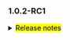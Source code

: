 <!--
 Licensed to the Apache Software Foundation (ASF) under one or more
 contributor license agreements.  See the NOTICE file distributed with
 this work for additional information regarding copyright ownership.
 The ASF licenses this file to You under the Apache License, Version 2.0
 (the "License"); you may not use this file except in compliance with
 the License.  You may obtain a copy of the License at

     http://www.apache.org/licenses/LICENSE-2.0

 Unless required by applicable law or agreed to in writing, software
 distributed under the License is distributed on an "AS IS" BASIS,
 WITHOUT WARRANTIES OR CONDITIONS OF ANY KIND, either express or implied.
 See the License for the specific language governing permissions and
 limitations under the License.
 -->

### 1.0.2-RC1

<details>	
  <summary><mark>Release notes</mark></summary>

  ### Seata-go 1.0.2-RC1

  Seata-go 1.0.2-RC1 Released.	

  Seata-go is an easy-to-use, high-performance, open source distributed transaction solution.

  The version is updated as follows:	

### feature：
- [[#190](https://github.com/seata/seata-go/pull/190)] add TCC branch report
- [[#158](https://github.com/seata/seata-go/pull/158)] TCC mode supports grpc call
- [[#213](https://github.com/seata/seata-go/pull/213)] support data source proxy function
- [[#240](https://github.com/seata/seata-go/pull/240)] add undo log manager delete
- [[#243](https://github.com/seata/seata-go/pull/243)] add update sql parser
- [[#191](https://github.com/seata/seata-go/pull/191)] add fence for TCC, and add fence sample in TCC local mode
- [[#264](https://github.com/seata/seata-go/pull/264)] add update sql parser and remove tidb parser
- [[#280](https://github.com/seata/seata-go/pull/280)] TCC supports http calling
- [[#245](https://github.com/seata/seata-go/pull/245)] support hasLogTable logic
- [[#288](https://github.com/seata/seata-go/pull/288)] add MySQL update SQL undo log builder
- [[#296](https://github.com/seata/seata-go/pull/296)] add MySQL delete SQL undo log builder
- [[#303](https://github.com/seata/seata-go/pull/303)] add sync worker
- [[#289](https://github.com/seata/seata-go/pull/289)] add MySQL update SQL after undo log builder
- [[#294](https://github.com/seata/seata-go/pull/294)] add MySQL table meta query
- [[#309](https://github.com/seata/seata-go/pull/309)] init compressor type
- [[#301](https://github.com/seata/seata-go/pull/301)] add MySQL multi SQL undo log builder
- [[#321](https://github.com/seata/seata-go/pull/321)] add deflate compress
- [[#324](https://github.com/seata/seata-go/pull/324)] add LZ4 compressor
- [[#327](https://github.com/seata/seata-go/pull/327)] add zstd compressor
- [[#322](https://github.com/seata/seata-go/pull/322)] add gzip compressor
- [[#307](https://github.com/seata/seata-go/pull/307)] add flush undo log 
- [[#329](https://github.com/seata/seata-go/pull/329)] add zip compressor
- [[#325](https://github.com/seata/seata-go/pull/325)] add MySQL multi update SQL undo log builder
- [[#330](https://github.com/seata/seata-go/pull/330)] add MySQL multi delete SQL undo log builder
- [[#319](https://github.com/seata/seata-go/pull/319)] add select for update
- [[#320](https://github.com/seata/seata-go/pull/320)] add undo logic
- [[#337](https://github.com/seata/seata-go/pull/337)] add insert undo log 
- [[#355](https://github.com/seata/seata-go/pull/355)] support judging the number of undo log storage fields according to the configuration
- [[#365](https://github.com/seata/seata-go/pull/365)] do dirty data check before rolling back AT


### bugfix：

- [[#176](https://github.com/seata/seata-go/pull/176)] fix unit test bug of message
- [[#237](https://github.com/seata/seata-go/pull/237)] fix the bug of registering resources when executing the OpenConnector function
- [[#230](https://github.com/seata/seata-go/pull/230)] fix the bug of remote asynchronous call infinite loop
- [[#258](https://github.com/seata/seata-go/pull/258)] fix global transation time out bug
- [[#263](https://github.com/seata/seata-go/pull/263)] fix mock bug
- [[#326](https://github.com/seata/seata-go/pull/326)] fix fanout test data race
- [[#350](https://github.com/seata/seata-go/pull/350)] fix panic bug
- [[#359](https://github.com/seata/seata-go/pull/359)] fix insert undo log bug
- [[#368](https://github.com/seata/seata-go/pull/368)] fix AT rollback sample bug
- [[#363](https://github.com/seata/seata-go/pull/363)] fix meta data bug
- [[#365](https://github.com/seata/seata-go/pull/365)] fix decode undo log bug



### optimize:


- [[#187](https://github.com/seata/seata-go/pull/187)] optimize way of init seata-go
- [[#196](https://github.com/seata/seata-go/pull/196)] optimize remoting method's params
- [[#200](https://github.com/seata/seata-go/pull/200)] add TCC grpc sample and optimize register resource and branch register
- [[#208](https://github.com/seata/seata-go/pull/208)] optimize remove unnecessary codes
- [[#202](https://github.com/seata/seata-go/pull/202)] optimize workflow, add condecov and issue, stale robot
- [[#215](https://github.com/seata/seata-go/pull/215)] optimize the time parameter to improve readability
- [[#179](https://github.com/seata/seata-go/pull/179)] support instance BusinessActionContext outside the TCC try method
- [[#198](https://github.com/seata/seata-go/pull/198)] optimize function's parameters into one struct-rm_api.go
- [[#235](https://github.com/seata/seata-go/pull/235)] adjust MessageType enumeration value naming convention
- [[#238](https://github.com/seata/seata-go/pull/238)] add some todo comment, add a undo hook sample
- [[#229](https://github.com/seata/seata-go/pull/229)] add unit testing for common
- [[#261](https://github.com/seata/seata-go/pull/261)] optimize nested loop retries
- [[#284](https://github.com/seata/seata-go/pull/284)] optimize retry logic
- [[#286](https://github.com/seata/seata-go/pull/286)] separate the initialization logic of tm and rm
- [[#287](https://github.com/seata/seata-go/pull/287)] fefactor seata conn logic
- [[#281](https://github.com/seata/seata-go/pull/281)] optimize global transaction usage
- [[#295](https://github.com/seata/seata-go/pull/295)] fefactor seata conn logic
- [[#302](https://github.com/seata/seata-go/pull/302)] update dubbo-go version
- [[#336](https://github.com/seata/seata-go/pull/336)] optimize at overall process
- [[#346](https://github.com/seata/seata-go/pull/346)] optimize AT commit transaction process
- [[#352](https://github.com/seata/seata-go/pull/352)] optimize get meta data
- [[#354](https://github.com/seata/seata-go/pull/354)] optimize AT commit transaction process
- [[#353](https://github.com/seata/seata-go/pull/353)] modify some receiver name
- [[#356](https://github.com/seata/seata-go/pull/356)] optimize AT rollback transaction process


### test:

- [[#154](https://github.com/seata/seata-go/pull/154)] add unit test for message
- [[#163](https://github.com/seata/seata-go/pull/163)] add unit test for tm
- [[#203](https://github.com/seata/seata-go/pull/203)] add unit test for getty
- [[#204](https://github.com/seata/seata-go/pull/204)] add unit test for dubbo transtation filter 
- [[#210](https://github.com/seata/seata-go/pull/210)] add unit test for Tcc branch report
- [[#192](https://github.com/seata/seata-go/pull/192)] add unit test for rm
- [[#229](https://github.com/seata/seata-go/pull/229)] add unit test for common
- [[#299](https://github.com/seata/seata-go/pull/299)] add unit test for SQL Parser
- [[#332](https://github.com/seata/seata-go/pull/332)] add unit test for multi delete undo log
- [[#358](https://github.com/seata/seata-go/pull/358)] add AT rollback sample


### doc:

- [[#202](https://github.com/seata/seata-go/pull/202)] optimize workflow, add condecov and issue
- [[#254](https://github.com/seata/seata-go/pull/254)] add license automatic check script
- [[#305](https://github.com/seata/seata-go/pull/305)] config github action not to automatically close pr or issue


### contributors:

Thanks to these contributors for their code commits. Please report an unintended omission.  

- [AlexStocks](https://github.com/AlexStocks)
- [luky116](https://github.com/luky116)
- [106umao](https://github.com/106umao)
- [liiibpm](https://github.com/liiibpm)
- [elrond-g](https://github.com/elrond-g)
- [wang1309](https://github.com/wang1309)
- [iSuperCoder](https://github.com/seata/seata-go/commits?author=iSuperCoder)
- [a631807682](https://github.com/seata/seata-go/commits?author=a631807682)
- [betterwinsone](https://github.com/seata/seata-go/commits?author=betterwinsone) 
- [jasondeng1997](https://github.com/seata/seata-go/commits?author=jasondeng1997)
- [chuntaojun](https://github.com/seata/seata-go/commits?author=chuntaojun) 
- [complone](https://github.com/seata/seata-go/commits?author=complone) 
- [miaoxueyu](https://github.com/seata/seata-go/commits?author=miaoxueyu)
- [PangXing](https://github.com/seata/seata-go/commits?author=PangXing)
- [georgehao](https://github.com/seata/seata-go/commits?author=georgehao)
- [baerwang](https://github.com/seata/seata-go/commits?author=baerwang)
- [raspberry-hu](https://github.com/seata/seata-go/commits?author=raspberry-hu)
- [WyattJia](https://github.com/seata/seata-go/commits?author=WyattJia)
- [Code-Fight](https://github.com/Code-Fight)
- [betterwinsone](https://github.com/betterwinsonet)

Also, we receive many valuable issues, questions and advices from our community. Thanks for you all.	

</detail>
